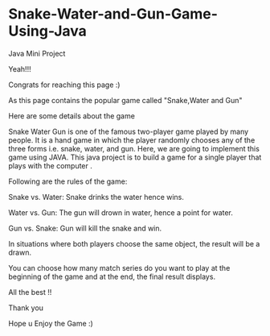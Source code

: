 # Snake-Water-and-Gun-Game-Using-Java
Java Mini Project

Yeah!!!

Congrats for reaching this page :)

As this page contains the popular game called "Snake,Water and Gun"

Here are some details about the game 

Snake Water Gun is one of the famous two-player game played by many people.
It is a hand game in which the player randomly chooses any of the three forms i.e. snake, water, and gun. Here, we are going to implement this game using JAVA.
This java project is to build a game for a single player that plays with the computer .

Following are the rules of the game:

Snake vs. Water: Snake drinks the water hence wins.

Water vs. Gun: The gun will drown in water, hence a point for water.

Gun vs. Snake: Gun will kill the snake and win.

In situations where both players choose the same object, the result will be a drawn.

You can choose how many match series do you want to play at the beginning of the game and at the end, the final result displays.

All the best !!

Thank you 

Hope u Enjoy the Game :)
